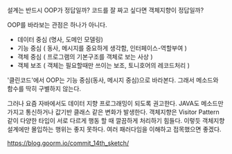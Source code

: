 설계는 반드시 OOP가 정답일까? 코드를 잘 짜고 싶다면 객체지향이 정답일까?

OOP를 바라보는 관점은 하나가 아니다.

- 데이터 중심 (명사, 도메인 모델링)  
- 기능 중심 ( 동사, 메시지를 중요하게 생각함, 인터페이스-역할부여 )  
- 객체 중심 ( 프로그램의 기본구조를 객체로 보는 사상 )  
- 객체 보조 ( 객체는 필요할때만 쓰이는 보조, 토니호어의 레코드처리 )  
  
'클린코드'에서 OOP는 기능 중심(동사, 메시지 중심)으로 바라본다. 그래서 메소드와 함수를 딱히 구별하지 않는다. 

  
그러나 요즘 자바에서도 데이터 지향 프로그래밍이 되도록 권고한다. JAVA도 메소드만 가지고 통신하거나 값기반 클래스 같은 변화가 발생한다. 객체지향은 Visitor Pattern 같이 다양한 타입이 서로 다르게 행동 할 때 깔끔하게 처리하기 힘들다. 이렇듯 객체지향 설계에만 몰입하는 행위는 좋지 못하다. 여러 패러다임을 이해하고 접목했으면 좋겠다.

https://blog.goorm.io/commit_14th_sketch/